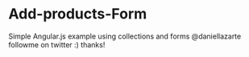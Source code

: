 Add-products-Form
=================

Simple Angular.js example using collections and forms
@daniellazarte followme on twitter :) thanks!
